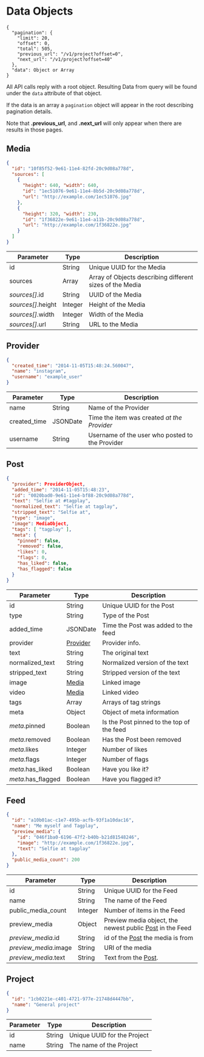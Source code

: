 # Data Objects

```
{
  "pagination": {
    "limit": 20,
    "offset": 0,
    "total": 505,
    "previous_url": "/v1/project?offset=0",
    "next_url": "/v1/project?offset=40"
  },
  "data": Object or Array
}
```

All API calls reply with a root object.
Resulting Data from query will be found under the `data` attribute of that object.

If the data is an array a `pagination` object will appear in the root describing pagination details.

<aside class="notice">
Note that <strong>.previous_url</strong>, and <strong>.next_url</strong> will only appear when
there are results in those pages.
</aside>


## Media

```json
{
  "id": "10f85f52-9e61-11e4-82fd-20c9d08a778d",
  "sources": [
    {
      "height": 640, "width": 640,
      "id": "1ec51076-9e61-11e4-8b5d-20c9d08a778d",
      "url": "http://example.com/1ec51076.jpg"
    },
    {
      "height": 320, "width": 230,
      "id": "1f36822e-9e61-11e4-a11b-20c9d08a778d",
      "url": "http://example.com/1f36822e.jpg"
    }
  ]
}
```

Parameter    | Type  | Description
------------ | ----- | -------------
id      | String | Unique UUID for the Media
sources | Array  | Array of Objects describing different sizes of the Media
*sources[]*.id     | String  | UUID of the Media
*sources[]*.height | Integer | Height of the Media
*sources[]*.width  | Integer | Width of the Media
*sources[]*.url    | String  | URL to the Media

## Provider

```json
{
  "created_time": "2014-11-05T15:48:24.560047",
  "name": "instagram",
  "username": "example_user"
}
```

Parameter    | Type  | Description
------------ | ----- | ------------
name       | String | Name of the Provider
created_time | JSONDate | Time the item was created *at the Provider*
username   | String | Username of the user who posted to the Provider

## Post

```json
{
  "provider": ProviderObject,
  "added_time": "2014-11-05T15:48:23",
  "id": "0020bad0-9e61-11e4-bf88-20c9d08a778d",
  "text": "Selfie at #tagplay",
  "normalized_text": "Selfie at tagplay",
  "stripped_text": "Selfie at",
  "type": "image",
  "image": MediaObject,
  "tags": [ "tagplay" ],
  "meta": {
    "pinned": false,
    "removed": false,
    "likes": 0,
    "flags": 0,
    "has_liked": false,
    "has_flagged": false
  }
}

```

Parameter    | Type  | Description
------------ | ----- | ------------
id           | String | Unique UUID for the Post
type          | String | Type of the Post
added_time   | JSONDate | Time the Post was added to the feed
provider     | [Provider](#provider) | Provider info.
text         | String | The original text
normalized_text | String | Normalized version of the text
stripped_text | String | Stripped version of the text
image         | [Media](#media) | Linked image
video         | [Media](#media) | Linked video
tags          | Array | Arrays of tag strings
meta          | Object | Object of meta information
*meta*.pinned      | Boolean | Is the Post pinned to the top of the feed
*meta*.removed     | Boolean | Has the Post been removed
*meta*.likes       | Integer | Number of likes
*meta*.flags       | Integer | Number of flags
*meta*.has_liked   | Boolean | Have you like it?
*meta*.has_flagged | Boolean | Have you flagged it?

## Feed

```json
{
  "id": "a10b01ac-c1e7-495b-acfb-93f1a10dac16",
  "name": "Me myself and Tagplay",
  "preview_media": {
    "id": "046f1ba0-6196-47f2-b40b-b21d81548246",
    "image": "http://example.com/1f36822e.jpg",
    "text": "Selfie at tagplay"
  },
  "public_media_count": 200
}
```

Parameter    |  Type | Description
------------ | ----- | ---------------
id                  | String  | Unique UUID for the Feed
name                | String  | The name of the Feed
public_media_count  | Integer | Number of items in the Feed
preview_media       | Object  | Preview media object, the newest public [Post](#post) in the Feed
*preview_media*.id    | String  | id of the [Post](#post) the media is from
*preview_media*.image | String  | URI of the media
*preview_media*.text  | String  | Text from the [Post](#post).



## Project

```json
{
  "id": "1cb0221e-c401-4721-977e-21748d4447bb",
  "name": "General project"
}
```

Parameter | Type | Description
--------- | ---- | -----------
id        | String | Unique UUID for the Project
name      | String | The name of the Project
